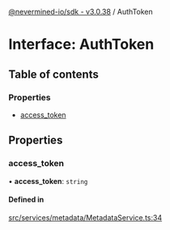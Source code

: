 [@nevermined-io/sdk - v3.0.38](../code-reference.md) / AuthToken

# Interface: AuthToken

## Table of contents

### Properties

- [access_token](AuthToken.md#access_token)

## Properties

### access_token

• **access_token**: `string`

#### Defined in

[src/services/metadata/MetadataService.ts:34](https://github.com/nevermined-io/sdk-js/blob/19fc2a94ba4543472977483f1df808804d5fb1b7/src/services/metadata/MetadataService.ts#L34)
